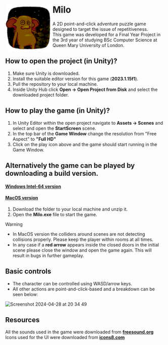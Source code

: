 # <img src="Assets/Backgrounds/okladka.png" width="150" align=left> Milo
A 2D point-and-click adventure puzzle game designed to target the issue of repetitiveness. </br>
This game was developed for a Final Year Project in the 3rd year of studying BSc Computer Science at Queen Mary University of London.

## How to open the project (in Unity)?
1. Make sure Unity is downloaded.
2. Install the suitable editor version for this game (**2023.1.15f1**).
3. Pull the repository to your local machine.
4. Inside Unity Hub click **Open -> Open Project from Disk** and select the downloaded project folder.

## How to play the game (in Unity)?
1. In Unity Editor within the open project navigate to **Assets -> Scenes** and select and open the **StartScreen** scene.
2. In the top bar of the **Game Window** change the resolution from "Free Aspect" to **"Full HD"**
3. Click on the play icon above and the game should start running in the Game Window.

## Alternatively the game can be played by downloading a build version.
#### [Windows Intel-64 version](https://drive.google.com/drive/folders/1v2DwOg74mJv3eWAvRrYVXQEKf6qBQlr7?usp=drive_link)
#### [MacOS version](https://drive.google.com/drive/folders/1uagEVeiQDAQEDuL1wYkSsSMLUpDmLIeC?usp=share_link)

1. Download the folder to your local machine and unzip it.
2. Open the **Milo.exe** file to start the game.

> [!WARNING]
> - In MacOS version the colliders around scenes are not detecting collisions properly. Please keep the player within rooms at all times.
> - In any case if a **red arrow** appears inside the closed doors in the initial scene please close the window and open the game again. This will result in bugs in further gameplay.

## Basic controls
- The character can be controlled using WASD/arrow keys.
- All other actions are point-and-click-based and a breakdown can be seen below:
<img width="610" alt="Screenshot 2024-04-28 at 20 34 49" src="https://github.com/natazuchowska/Final-Year-Game/assets/98778016/fa1df7f3-f161-4403-ae96-e6b49be32645">

## Resources
All the sounds used in the game were downloaded from [**freesound.org**](freesound.org)
</br>
Icons used for the UI were downloaded from [**icons8.com**](https://icons8.com/icons/quill)
